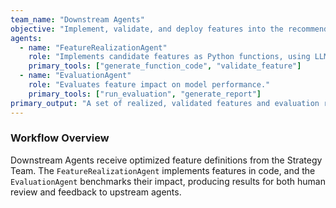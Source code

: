 ```yaml
---
team_name: "Downstream Agents"
objective: "Implement, validate, and deploy features into the recommender pipeline."
agents:
  - name: "FeatureRealizationAgent"
    role: "Implements candidate features as Python functions, using LLMs to generate code."
    primary_tools: ["generate_function_code", "validate_feature"]
  - name: "EvaluationAgent"
    role: "Evaluates feature impact on model performance."
    primary_tools: ["run_evaluation", "generate_report"]
primary_output: "A set of realized, validated features and evaluation results."
---
```


### Workflow Overview
Downstream Agents receive optimized feature definitions from the Strategy Team. The `FeatureRealizationAgent` implements features in code, and the `EvaluationAgent` benchmarks their impact, producing results for both human review and feedback to upstream agents.
